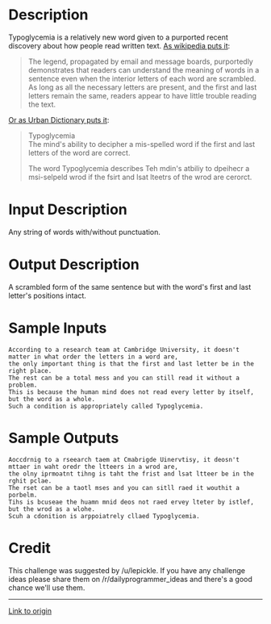 # Description

Typoglycemia is a relatively new word given to a purported recent discovery about how people read written text. [As wikipedia puts it](https://en.wikipedia.org/wiki/Typoglycemia):

> The legend, propagated by email and message boards, purportedly demonstrates that readers can understand the meaning of words in a sentence even when the interior letters of each word are scrambled. As long as all the necessary letters are present, and the first and last letters remain the same, readers appear to have little trouble reading the text.

[Or as Urban Dictionary puts it](http://www.urbandictionary.com/define.php?term=Typoglycemia&defid=1561227):

> Typoglycemia  
> The mind's ability to decipher a mis-spelled word if the first and last letters of the word are correct.
>
> The word Typoglycemia describes Teh mdin's atbiliy to dpeihecr a msi-selpeld wrod if the fsirt and lsat lteetrs of the wrod are cerorct.

# Input Description

Any string of words with/without punctuation.

# Output Description

A scrambled form of the same sentence but with the word's first and last letter's positions intact.

# Sample Inputs

    According to a research team at Cambridge University, it doesn't matter in what order the letters in a word are, 
    the only important thing is that the first and last letter be in the right place. 
    The rest can be a total mess and you can still read it without a problem.
    This is because the human mind does not read every letter by itself, but the word as a whole. 
    Such a condition is appropriately called Typoglycemia.

# Sample Outputs

    Aoccdrnig to a rseearch taem at Cmabrigde Uinervtisy, it deosn't mttaer in waht oredr the ltteers in a wrod are, 
    the olny iprmoatnt tihng is taht the frist and lsat ltteer be in the rghit pclae. 
    The rset can be a taotl mses and you can sitll raed it wouthit a porbelm. 
    Tihs is bcuseae the huamn mnid deos not raed ervey lteter by istlef, but the wrod as a wlohe. 
    Scuh a cdonition is arppoiatrely cllaed Typoglycemia.

# Credit

This challenge was suggested by /u/lepickle. If you have any challenge ideas please share them on /r/dailyprogrammer_ideas and there's a good chance we'll use them.

---

[Link to origin](https://www.reddit.com/r/dailyprogrammer/3s4nyq)